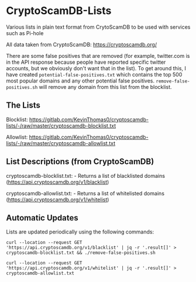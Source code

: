 # CryptoScamDB-Lists

Various lists in plain text format from CrytoScamDB to be used with services such as Pi-hole

All data taken from CryptoScamDB: https://cryptoscamdb.org/

There are some false positives that are removed (for example, twitter.com
is in the API response because people have reported specific twitter accounts, but we
obviously don't want that in the list). To get around this, I have created `potential-false-positives.txt`
which contains the top 500 most popular domains and any other potential false positives. `remove-false-positives.sh`
will remove any domain from this list from the blocklist.

## The Lists

Blocklist: https://gitlab.com/KevinThomas0/cryptoscamdb-lists/-/raw/master/cryptoscamdb-blocklist.txt

Allowlist: https://gitlab.com/KevinThomas0/cryptoscamdb-lists/-/raw/master/cryptoscamdb-allowlist.txt

## List Descriptions (from CryptoScamDB)

cryptoscamdb-blocklist.txt: - Returns a list of blacklisted domains (https://api.cryptoscamdb.org/v1/blacklist)

cryptoscamdb-allowlist.txt: - Returns a list of whitelisted domains (https://api.cryptoscamdb.org/v1/whitelist)

## Automatic Updates

Lists are updated periodically using the following commands:

`curl --location --request GET 'https://api.cryptoscamdb.org/v1/blacklist' | jq -r '.result[]' > cryptoscamdb-blocklist.txt && ./remove-false-positives.sh`

`curl --location --request GET 'https://api.cryptoscamdb.org/v1/whitelist' | jq -r '.result[]' > cryptoscamdb-allowlist.txt`

